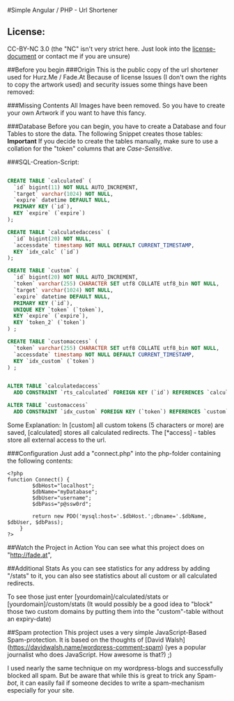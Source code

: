 #Simple Angular / PHP - Url Shortener

## License:
CC-BY-NC 3.0 (the "NC" isn't very strict here. Just look into the [license-document](LICENSE) or contact me if you are unsure)

##Before you begin
###Origin
This is the public copy of the url shortener used for Hurz.Me / Fade.At
Because of license Issues (I don't own the rights to copy the artwork used) and security issues some things have been removed:

###Missing Contents
All Images have been removed. So you have to create your own Artwork if you want to have this fancy.

###Database
Before you can begin, you have to create a Database and four Tables to store the data. The following Snippet creates those tables:
**Important** If you decide to create the tables manually, make sure to use a collation for the "token" columns that are *Case-Sensitive*. 

###SQL-Creation-Script:
````SQL

CREATE TABLE `calculated` (
  `id` bigint(11) NOT NULL AUTO_INCREMENT,
  `target` varchar(1024) NOT NULL,
  `expire` datetime DEFAULT NULL,
  PRIMARY KEY (`id`),
  KEY `expire` (`expire`)
);

CREATE TABLE `calculatedaccess` (
  `id` bigint(20) NOT NULL,
  `accessdate` timestamp NOT NULL DEFAULT CURRENT_TIMESTAMP,
  KEY `idx_calc` (`id`)
);

CREATE TABLE `custom` (
  `id` bigint(20) NOT NULL AUTO_INCREMENT,
  `token` varchar(255) CHARACTER SET utf8 COLLATE utf8_bin NOT NULL,
  `target` varchar(1024) NOT NULL,
  `expire` datetime DEFAULT NULL,
  PRIMARY KEY (`id`),
  UNIQUE KEY `token` (`token`),
  KEY `expire` (`expire`),
  KEY `token_2` (`token`)
) ;

CREATE TABLE `customaccess` (
  `token` varchar(255) CHARACTER SET utf8 COLLATE utf8_bin NOT NULL,
  `accessdate` timestamp NOT NULL DEFAULT CURRENT_TIMESTAMP,
  KEY `idx_custom` (`token`)
) ;


ALTER TABLE `calculatedaccess`
  ADD CONSTRAINT `rts_calculated` FOREIGN KEY (`id`) REFERENCES `calculated` (`id`) ON DELETE CASCADE;

ALTER TABLE `customaccess`
  ADD CONSTRAINT `idx_custom` FOREIGN KEY (`token`) REFERENCES `custom` (`token`) ON DELETE CASCADE;

````

Some Explanation:
In [custom] all custom tokens (5 characters or more) are saved, [calculated] stores all calculated redirects. The [*access] - tables store all external access to the url.

###Configuration
Just add a "connect.php" into the php-folder containing the following contents:
````
<?php
function Connect() {
        $dbHost="localhost";
        $dbName="myDatabase";
        $dbUser="username";
        $dbPass="p@ssw0rd";

        return new PDO('mysql:host='.$dbHost.';dbname='.$dbName, $dbUser, $dbPass);
    }
?>
````


##Watch the Project in Action
You can see what this project does on "http://fade.at",

##Additional Stats
As you can see statistics for any address by adding "/stats" to it, you can also see statistics about all custom or all calculated redirects.

To see those just enter [yourdomain]/calculated/stats or [yourdomain]/custom/stats
(It would possibly be a good idea to "block" those two custom domains by putting them into the "custom"-table without an expiry-date)

##Spam protection
This project uses a very simple JavaScript-Based Spam-protection. It is based on the thoughts of [David Walsh] (https://davidwalsh.name/wordpress-comment-spam) (yes a popular journalist who does JavaScript. How awesome is that?) ;)

I used nearly the same technique on my wordpress-blogs and successfully blocked all spam. But be aware that while this is great to trick any Spam-*bot*, it can easily fail if someone decides to write a spam-mechanism especially for your site. 

